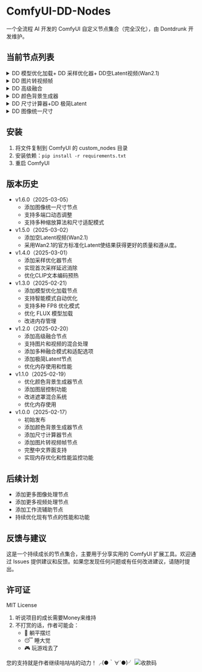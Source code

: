 # ComfyUI-DD-Nodes

一个全流程 AI 开发的 ComfyUI 自定义节点集合（完全汉化），由 Dontdrunk 开发维护。

## 当前节点列表

<details>
  <summary>DD 模型优化加载+ DD 采样优化器+ DD空Latent视频(Wan2.1)</summary>

高性能的模型加载优化器，支持智能加载和多种优化模式：
- 支持标准加载和分步加载两种方式
- 内置智能模式（针对模型大小与电脑配置自动选择最佳加载方案）
- 支持SD1.5丶SDXL丶FLUX.1丶Wan2.1在内的几乎所有模型

模型首次采样速度优化器，消除首次采样延迟：
- 实时优化进度与指标反馈
- 显著减少首次采样的延迟
- 支持SD1.5丶SDXL丶FLUX.1丶Wan2.1在内的几乎所有模型

Wan2.1的定制优化Latent节点
- 可自由选择适配分辨率
- 改进了Latent使结果获得更好的质量和遵从度。

![131231](https://github.com/user-attachments/assets/99bc5279-b926-40c0-a34e-d85310e9b885)

</details>

<details>
  <summary>DD 图片转视频帧</summary>

高效的图片转视频帧转换器：
- 支持自定义时长（0.1-300秒）和帧率（1-120 FPS）
- 内存优化的批处理机制
- 实时进度反馈以及详细的性能指标输出

![微信截图_20250217231533](https://github.com/user-attachments/assets/66c05a9c-c33b-4813-b434-d3c5928067c5)

</details>

<details>
  <summary>DD 高级融合</summary>

强大的图像和视频融合处理器：
- 支持单线融合和多边形融合两种模式
- 灵活的角度和比例控制
- 可调节的边缘模糊效果
- 多边形边数自定义（3-12边）
- 智能尺寸适配（自适应/拉伸/裁剪/填充）
- 视频帧数适配（较短/较长/平均）
- 支持图片与视频混合处理

![QQ2025220-185810-HD 00_00_00-00_00_30](https://github.com/user-attachments/assets/2a50614f-1911-4fd8-bc2e-8d2bece91e73)

</details>

<details>
  <summary>DD 颜色背景生成器</summary>

高级颜色背景生成器，支持多种颜色模式和图层控制：
- 支持 HEX/RGB/HSL/HSV/CMYK 颜色模式
- 完整的 RGBA 通道控制
- 智能图层混合系统（支持设置图层顺序）
- 遮罩混合功能（支持局部颜色替换）
- 自适应输入图片尺寸
- 颜色选择器和手动参数输入
- 分离的 RGBA 通道输出
  
![123213](https://github.com/user-attachments/assets/141b1585-0d02-47f1-9d51-2d12eccc6403)

</details>

<details>
  <summary>DD 尺寸计算器+DD 极简Latent</summary>

简单的图像尺寸计算器：
- 输入宽度和高度
- 输出宽度、高度和总像素数

简单的 Latent 空间生成器：
- 支持自定义宽度和高度
- 自动调整为 8 的倍数
- 生成空白 Latent 用于后续处理

![123](https://github.com/user-attachments/assets/dca647bf-1c8f-4947-ad14-c7ad00e98d10)

</details>

<details>
  <summary>DD 图像统一尺寸</summary>

多功能图像和视频尺寸统一处理器：
- 5种专业缩放算法（邻近-精确、双线性插值、区域、双三次插值、lanczos）
- 4种智能尺寸适配模式（自适应、拉伸、裁剪、填充）
- 支持批量处理多个图像或视频源
- 支持图像和视频混合输入
- 完全保留图像质量和透明通道

![演示](https://github.com/user-attachments/assets/076b0493-4e10-4229-a08f-e97c0a9771ff)


</details>

## 安装

1. 将文件复制到 ComfyUI 的 custom_nodes 目录
2. 安装依赖：`pip install -r requirements.txt`
3. 重启 ComfyUI

## 版本历史
- v1.6.0（2025-03-05）
  - 添加图像统一尺寸节点
  - 支持多端口动态调整
  - 支持多种缩放算法和尺寸适配模式
- v1.5.0（2025-03-02）
  - 添加空Latent视频(Wan2.1)
  - 采用Wan2.1的官方标准化Latent使结果获得更好的质量和遵从度。
- v1.4.0（2025-03-01）
  - 添加采样优化器节点
  - 实现首次采样延迟消除
  - 优化CLIP文本编码预热
- v1.3.0（2025-02-21）
  - 添加模型优化加载节点
  - 支持智能模式自动优化
  - 支持多种 FP8 优化模式
  - 优化 FLUX 模型加载
  - 改进内存管理
- v1.2.0（2025-02-20）
  - 添加高级融合节点
  - 支持图片和视频的混合处理
  - 添加多种融合模式和适配选项
  - 添加极简Latent节点
  - 优化内存使用和性能
- v1.1.0（2025-02-19）
  - 优化颜色背景生成器节点
  - 添加图层控制功能
  - 改进遮罩混合系统
  - 优化内存使用
- v1.0.0（2025-02-17）
  - 初始发布
  - 添加颜色背景生成器节点
  - 添加尺寸计算器节点
  - 添加图片转视频帧节点
  - 完整中文界面支持
  - 实现内存优化和性能监控功能

## 后续计划

- 添加更多图像处理节点
- 添加更多视频处理节点
- 添加工作流辅助节点
- 持续优化现有节点的性能和功能

## 反馈与建议

这是一个持续成长的节点集合，主要用于分享实用的 ComfyUI 扩展工具。欢迎通过 Issues 提供建议和反馈。如果您发现任何问题或有任何改进建议，请随时提出。

## 许可证

MIT License

1. 听说项目的成长需要Money来维持 
2. 不打赏的话，作者可能会：
   - 🦥 躺平摆烂
   - 😴 睡大觉
   - 🎮 玩游戏去了

您的支持就是作者继续咕咕咕的动力！╭(●｀∀´●)╯
![收款码](https://github.com/user-attachments/assets/77c99c94-3854-4c12-81cf-09c9f76099ac)

